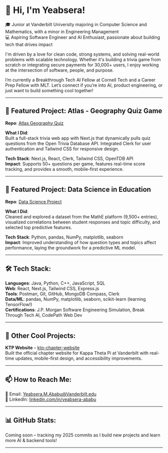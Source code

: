 # 👋 Hi, I'm Yeabsera!

🎓 Junior at Vanderbilt University majoring in Computer Science and Mathematics, with a minor in Engineering Management  
💻 Aspiring Software Engineer and AI Enthusiast, passionate about building tech that drives impact  

I'm driven by a love for clean code, strong systems, and solving real-world problems with scalable technology. Whether it's building a trivia game from scratch or integrating secure payments for 30,000+ users, I enjoy working at the intersection of software, people, and purpose.

I’m currently a Breakthrough Tech AI Fellow at Cornell Tech and a Career Prep Fellow with MLT. Let’s connect if you’re into AI, product engineering, or just want to build something cool together!

---

## 🎯 Featured Project: Atlas - Geography Quiz Game  
**Repo**: [Atlas Geography Quiz](https://github.com/Yeabsera1/atlas-geography-quiz)

**What I Did**:  
Built a full-stack trivia web app with Next.js that dynamically pulls quiz questions from the Open Trivia Database API. Integrated Clerk for user authentication and Tailwind CSS for responsive design.  

**Tech Stack**: Next.js, React, Clerk, Tailwind CSS, OpenTDB API  
**Impact**: Supports 50+ questions per game, features real-time score tracking, and provides a smooth, mobile-first experience.

---

## 🎯 Featured Project: Data Science in Education  
**Repo**: [Data Science Project](https://github.com/Yeabsera1/Data-Science-Proj)

**What I Did**:  
Cleaned and explored a dataset from the MathE platform (9,500+ entries), visualized correlations between student responses and topic difficulty, and selected top predictive features.  

**Tech Stack**: Python, pandas, NumPy, matplotlib, seaborn  
**Impact**: Improved understanding of how question types and topics affect performance, laying the groundwork for a predictive ML model.

---

## 🛠 Tech Stack:
**Languages**: Java, Python, C++, JavaScript, SQL  
**Web**: React, Next.js, Tailwind CSS, Express.js  
**Tools**: Postman, Git, GitHub, MongoDB Compass, Clerk  
**Data/ML**: pandas, NumPy, matplotlib, seaborn, scikit-learn (learning TensorFlow!)  
**Certifications**: J.P. Morgan Software Engineering Simulation, Break Through Tech AI, CodePath Web Dev  

---

## 🚀 Other Cool Projects:
**KTP Website** – [ktp-chapter-website](https://github.com/Yeabsera1/ktp-chapter-website)  
Built the official chapter website for Kappa Theta Pi at Vanderbilt with real-time updates, mobile-first design, and accessibility improvements.

---

## 📫 How to Reach Me:
📧 Email: Yeabsera.M.Ababu@Vanderbilt.edu  
🔗 LinkedIn: [linkedin.com/in/yeabsera-ababu](https://linkedin.com/in/yeabsera-ababu)

---

## 📊 GitHub Stats:  
Coming soon – tracking my 2025 commits as I build new projects and learn more AI & backend tools!

---
